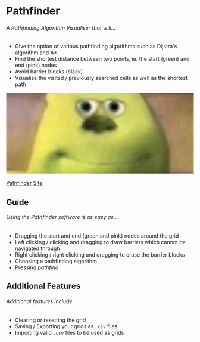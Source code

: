 # Pathfinder
###### A Pathfinding Algorithm Visualiser that will...
* Give the option of various pathfinding algorithms such as Dijstra's algorithm and A*
* Find the shortest distance between two points, ie. the start (green) and end (pink) nodes
* Avoid barrier blocks (black)
* Visualise the visited / previously searched cells as well as the shortest path

![Pathfinder Software](img/title_img2.jpg?raw=true "Pathfinder Example")

[Pathfinder Site](https://aidangp.github.io/Pathfinder)

## Guide
###### Using the Pathfinder software is as easy as...
* Dragging the start and end (green and pink) nodes around the grid
* Left clicking / clicking and dragging to draw barriers which cannot be navigated through
* Right clicking / right clicking and dragging to erase the barrier blocks
* Choosing a pathfinding algorithm
* Pressing *pathfind*

## Additional Features
###### Additional features include...
* Clearing or resetting the grid
* Saving / Exporting your grids as `.csv` files
* Importing valid `.csv` files to be used as grids

